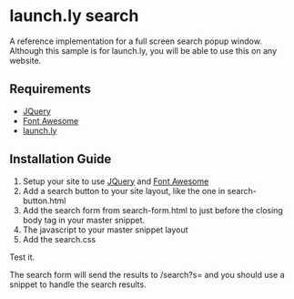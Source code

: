 launch.ly search
================

A reference implementation for a full screen search popup window. Although this sample is for launch.ly, you will be able to use this on any website.


Requirements
------------

- [JQuery](http://jquery.com/)
- [Font Awesome](http://fortawesome.github.io/Font-Awesome/)
- [launch.ly](http://launch.ly)

Installation Guide
------------------

1. Setup your site to use [JQuery](http://jquery.com/) and [Font Awesome](http://fortawesome.github.io/Font-Awesome/)
2. Add a search button to your site layout, like the one in search-button.html
3. Add the search form from search-form.html to just before the closing body tag in your master snippet.
4. The javascript to your master snippet layout
5. Add the search.css

Test it.

The search form will send the results to /search?s= and you should use a snippet to handle the search results.
